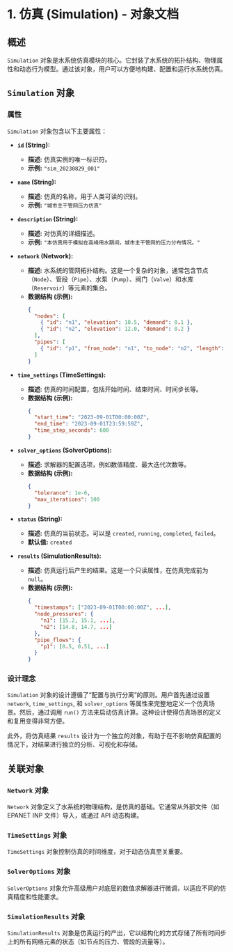 # 1. 仿真 (Simulation) - 对象文档

## 概述

`Simulation` 对象是水系统仿真模块的核心。它封装了水系统的拓扑结构、物理属性和动态行为模型。通过该对象，用户可以方便地构建、配置和运行水系统仿真。

## `Simulation` 对象

### 属性

`Simulation` 对象包含以下主要属性：

*   **`id` (String):**
    *   **描述:** 仿真实例的唯一标识符。
    *   **示例:** `"sim_20230829_001"`

*   **`name` (String):**
    *   **描述:** 仿真的名称，用于人类可读的识别。
    *   **示例:** `"城市主干管网压力仿真"`

*   **`description` (String):**
    *   **描述:** 对仿真的详细描述。
    *   **示例:** `"本仿真用于模拟在高峰用水期间，城市主干管网的压力分布情况。"`

*   **`network` (Network):**
    *   **描述:** 水系统的管网拓扑结构。这是一个复杂的对象，通常包含节点（`Node`）、管段（`Pipe`）、水泵（`Pump`）、阀门（`Valve`）和水库（`Reservoir`）等元素的集合。
    *   **数据结构 (示例):**
        ```json
        {
          "nodes": [
            { "id": "n1", "elevation": 10.5, "demand": 0.1 },
            { "id": "n2", "elevation": 12.0, "demand": 0.2 }
          ],
          "pipes": [
            { "id": "p1", "from_node": "n1", "to_node": "n2", "length": 100, "diameter": 0.3 }
          ]
        }
        ```

*   **`time_settings` (TimeSettings):**
    *   **描述:** 仿真的时间配置，包括开始时间、结束时间、时间步长等。
    *   **数据结构 (示例):**
        ```json
        {
          "start_time": "2023-09-01T00:00:00Z",
          "end_time": "2023-09-01T23:59:59Z",
          "time_step_seconds": 600
        }
        ```

*   **`solver_options` (SolverOptions):**
    *   **描述:** 求解器的配置选项，例如数值精度、最大迭代次数等。
    *   **数据结构 (示例):**
        ```json
        {
          "tolerance": 1e-6,
          "max_iterations": 100
        }
        ```

*   **`status` (String):**
    *   **描述:** 仿真的当前状态。可以是 `created`, `running`, `completed`, `failed`。
    *   **默认值:** `created`

*   **`results` (SimulationResults):**
    *   **描述:** 仿真运行后产生的结果。这是一个只读属性，在仿真完成前为 `null`。
    *   **数据结构 (示例):**
        ```json
        {
          "timestamps": ["2023-09-01T00:00:00Z", ...],
          "node_pressures": {
            "n1": [15.2, 15.1, ...],
            "n2": [14.8, 14.7, ...]
          },
          "pipe_flows": {
            "p1": [0.5, 0.51, ...]
          }
        }
        ```

### 设计理念

`Simulation` 对象的设计遵循了“配置与执行分离”的原则。用户首先通过设置 `network`, `time_settings`, 和 `solver_options` 等属性来完整地定义一个仿真场景。然后，通过调用 `run()` 方法来启动仿真计算。这种设计使得仿真场景的定义和复用变得非常方便。

此外，将仿真结果 `results` 设计为一个独立的对象，有助于在不影响仿真配置的情况下，对结果进行独立的分析、可视化和存储。

## 关联对象

### `Network` 对象

`Network` 对象定义了水系统的物理结构，是仿真的基础。它通常从外部文件（如 EPANET INP 文件）导入，或通过 API 动态构建。

### `TimeSettings` 对象

`TimeSettings` 对象控制仿真的时间维度，对于动态仿真至关重要。

### `SolverOptions` 对象

`SolverOptions` 对象允许高级用户对底层的数值求解器进行微调，以适应不同的仿真精度和性能要求。

### `SimulationResults` 对象

`SimulationResults` 对象是仿真运行的产出，它以结构化的方式存储了所有时间步上的所有网络元素的状态（如节点的压力、管段的流量等）。
